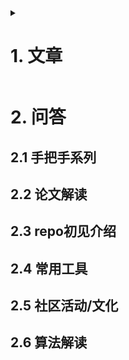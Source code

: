 <details>
<summary>

# 1. 文章
</summary>
<details>
<summary>

## 1.1 手把手系列
</summary>

| 标题 | 知乎链接 | 公众号链接 | 发表日期 | Repo |
|--|--|--|--|--|
| YOLOX  MMDetection 复现保姆级解析 | [# YOLOX 在 MMDetection 中复现全流程解析](https://zhuanlan.zhihu.com/p/398545304) | [# YOLOX  MMDetection 复现保姆级解析](https://mp.weixin.qq.com/s?__biz=MzI4MDcxNTY2MQ==&mid=2247483817&idx=1&sn=bc23f34108a2763e5379d8b236272a92&chksm=ebb5094bdcc2805d35eeeb1905b4ef6a01b4acebe8fff0b7d079c7de437ddf8b2c713557e827&token=1125533908&lang=zh_CN#rd) | 2021/08/11 | [MMDet](https://github.com/open-mmlab/mmdetection) |
| 小白都能看懂！手把手教你使用混淆矩阵分析目标检测 | [# 小白都能看懂！手把手教你使用混淆矩阵分析目标检测](https://zhuanlan.zhihu.com/p/443499860) | [# 小白都能看懂！手把手教你使用混淆矩阵分析目标检测](https://mp.weixin.qq.com/s?__biz=MzI4MDcxNTY2MQ==&mid=2247485584&idx=1&sn=3b3deb4a025cea7d089a4759d40e7055&chksm=ebb50072dcc28964c76882668f8c3609589afcd6a74b593622a2ff002964adff24eeb52eb851&token=1125533908&lang=zh_CN#rd) | 2021/12/09 | [MMDet](https://github.com/open-mmlab/mmdetection) |
| 超详细！手把手带你轻松掌握 MMDetection 整体构建流程(一) | [# 轻松掌握 MMDetection 整体构建流程(一)](https://zhuanlan.zhihu.com/p/337375549) | [# 超详细！手把手带你轻松掌握 MMDetection 整体构建流程(一)](http://mp.weixin.qq.com/s?__biz=MzI4MDcxNTY2MQ==&mid=2247486196&idx=1&sn=b6e19294d4e00f0c2bc3be7feff81f7f&chksm=ebb50216dcc28b00a38ae83f8f8d01194d354347c77545af3f38aaa0fb2e1f41f630ddb910d9#rd) | 2022/01/24 | [MMDet](https://github.com/open-mmlab/mmdetection) |
</details>

## 1.2 论文解读

## 1.3 repo初见介绍

## 1.4 常用工具

## 1.5 社区活动/文化

## 1.6 算法解读
</details>

# 2. 问答

## 2.1 手把手系列

## 2.2 论文解读

## 2.3 repo初见介绍

## 2.4 常用工具

## 2.5 社区活动/文化

## 2.6 算法解读